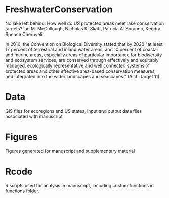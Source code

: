 # FreshwaterConservation
No lake left behind: How well do US protected areas meet lake conservation targets?
Ian M. McCullough, Nicholas K. Skaff, Patricia A. Soranno, Kendra Spence Cheruvelil

In 2010, the Convention on Biological Diversity stated that by 2020 "at least 17 percent of terrestrial and inland water areas, and 10 percent of coastal and marine areas, especially areas of particular importance for biodiversity and ecosystem services, are conserved through effectively and equitably managed, ecologically representative and well connected systems of protected areas and other effective area-based conservation measures, and integrated into the wider landscapes and seascapes." (Aichi target 11)

# Data
GIS files for ecoregions and US states, input and output data files associated with manuscript

# Figures
Figures generated for manuscript and supplementary material

# Rcode
R scripts used for analysis in manuscript, including custom functions in functions folder.
